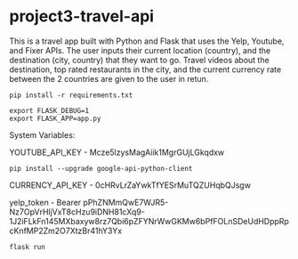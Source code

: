 # project3-travel-api


This is a travel app built with Python and Flask that uses the Yelp, Youtube, and Fixer APIs.
The user inputs their current location (country), and the destination (city, country) that they want to go.
Travel videos about the destination, top rated restaurants in the city, and the current currency rate between the 2 countries are given to the user in retun.


```
pip install -r requirements.txt
```

```
export FLASK_DEBUG=1
export FLASK_APP=app.py
```


System Variables:

YOUTUBE_API_KEY - 
Mcze5lzysMagAiik1MgrGUjLGkqdxw

```pip install --upgrade google-api-python-client```

CURRENCY_API_KEY - 
0cHRvLrZaYwkTfYESrMuTQZUHqbQJsgw


yelp_token -
Bearer pPhZNMmQwE7WJR5-Nz7OpVrHljVxT8cHzu9iDNH81cXq9-1J2iFLkFn145MXbaxyw8rz7Qbi6pZFYNrWwGKMw6bPfFOLnSDeUdHDppRpcKnfMP2Zm2O7XtzBr41hY3Yx


```
flask run
```
